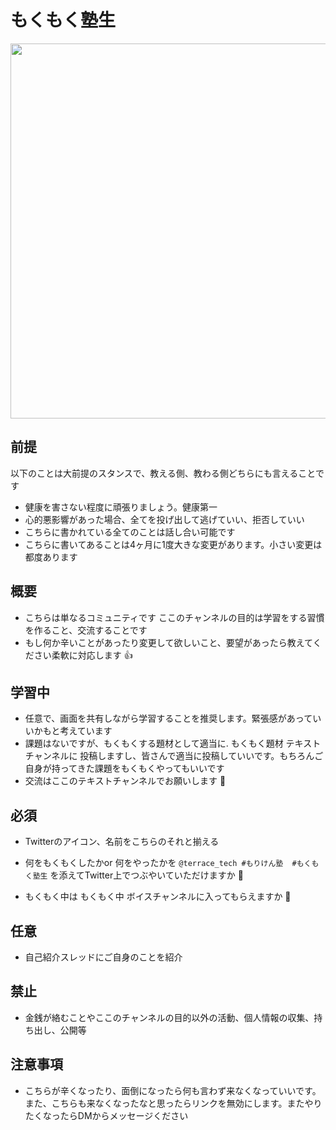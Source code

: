 
# もくもく塾生

<img src="https://kenjimorita.jp/wp-content/uploads/2021/09/blue.png" width="600" />

## 前提

以下のことは大前提のスタンスで、教える側、教わる側どちらにも言えることです

- 健康を害さない程度に頑張りましょう。健康第一
- 心的悪影響があった場合、全てを投げ出して逃げていい、拒否していい
- こちらに書かれている全てのことは話し合い可能です
- こちらに書いてあることは4ヶ月に1度大きな変更があります。小さい変更は都度あります

## 概要

- こちらは単なるコミュニティです
ここのチャンネルの目的は学習をする習慣を作ること、交流することです
- もし何か辛いことがあったり変更して欲しいこと、要望があったら教えてください柔軟に対応します 👍

## 学習中

- 任意で、画面を共有しながら学習することを推奨します。緊張感があっていいかもと考えています
- 課題はないですが、もくもくする題材として適当に. もくもく題材 テキストチャンネルに 投稿しますし、皆さんで適当に投稿していいです。もちろんご自身が持ってきた課題をもくもくやってもいいです
- 交流はここのテキストチャンネルでお願いします 🙏

## 必須

- Twitterのアイコン、名前をこちらのそれと揃える
- 何をもくもくしたかor 何をやったかを
 `@terrace_tech #もりけん塾  #もくもく塾生`
を添えてTwitter上でつぶやいていただけますか 🙏

- もくもく中は もくもく中 ボイスチャンネルに入ってもらえますか 🙏

## 任意

- 自己紹介スレッドにご自身のことを紹介

## 禁止

- 金銭が絡むことやここのチャンネルの目的以外の活動、個人情報の収集、持ち出し、公開等

## 注意事項

- こちらが辛くなったり、面倒になったら何も言わず来なくなっていいです。また、こちらも来なくなったなと思ったらリンクを無効にします。またやりたくなったらDMからメッセージください

